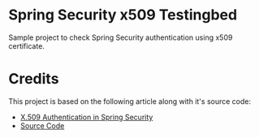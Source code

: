 # Spring Security x509 Testingbed
Sample project to check Spring Security authentication using x509 certificate.

# Credits
This project is based on the following article along with it's source code:

- [X.509 Authentication in Spring Security](http://www.baeldung.com/x-509-authentication-in-spring-security)
- [Source Code](https://github.com/eugenp/tutorials/tree/master/spring-security-x509)
